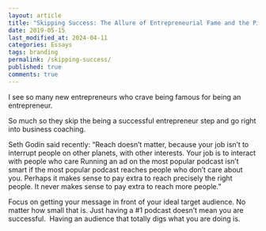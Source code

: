 ```yaml
---
layout: article
title: "Skipping Success: The Allure of Entrepreneurial Fame and the Pitfalls of Premature Business Coaching"
date: 2019-05-15
last_modified_at: 2024-04-11
categories: Essays
tags: branding
permalink: /skipping-success/
published: true
comments: true
---
```

I see so many new entrepreneurs who crave being famous for being an entrepreneur.
<!--more-->
So much so they skip the being a successful entrepreneur step and go right into business coaching.

Seth Godin said recently:
“Reach doesn’t matter, because your job isn’t to interrupt people on other planets, with other interests. Your job is to interact with people who care Running an ad on the most popular podcast isn’t smart if the most popular podcast reaches people who don’t care about you. Perhaps it makes sense to pay extra to reach precisely the right people. It never makes sense to pay extra to reach more people.”

Focus on getting your message in front of your ideal target audience. No matter how small that is. Just having a #1 podcast doesn’t mean you are successful.  Having an audience that totally digs what you are doing is.